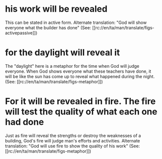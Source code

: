 # his work will be revealed

This can be stated in active form. Alternate translation: "God will show everyone what the builder has done" (See: [[rc://en/ta/man/translate/figs-activepassive]])

# for the daylight will reveal it

The "daylight" here is a metaphor for the time when God will judge everyone. When God shows everyone what these teachers have done, it will be like the sun has come up to reveal what happened during the night. (See: [[rc://en/ta/man/translate/figs-metaphor]])

# For it will be revealed in fire. The fire will test the quality of what each one had done

Just as fire will reveal the strengths or destroy the weaknesses of a building, God's fire will judge man's efforts and activities. Alternate translation: "God will use fire to show the quality of his work" (See: [[rc://en/ta/man/translate/figs-metaphor]])

